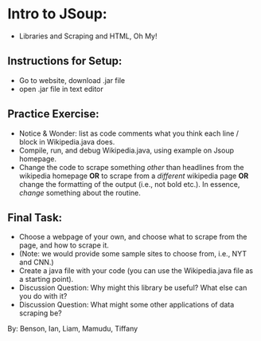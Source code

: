 # Intro to JSoup:
- Libraries and Scraping and HTML, Oh My!
## Instructions for Setup:
- Go to website, download .jar file
- open .jar file in text editor
## Practice Exercise:
- Notice & Wonder: list as code comments what you think each line / block in Wikipedia.java does.
- Compile, run, and debug Wikipedia.java, using example on Jsoup homepage.
- Change the code to scrape something *other* than headlines from the wikipedia homepage **OR** to scrape from a *different* wikipedia page **OR** change the formatting of the output (i.e., not bold etc.). In essence, *change* something about the routine.
## Final Task:
- Choose a webpage of your own, and choose what to scrape from the page, and how to scrape it.
- (Note: we would provide some sample sites to choose from, i.e., NYT and CNN.)
- Create a java file with your code (you can use the Wikipedia.java file as a starting point).
- Discussion Question: Why might this library be useful? What else can you do with it?
- Discussion Question: What might some other applications of data scraping be?


By: Benson, Ian, Liam, Mamudu, Tiffany